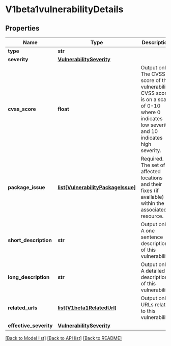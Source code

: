 # V1beta1vulnerabilityDetails

## Properties
Name | Type | Description | Notes
------------ | ------------- | ------------- | -------------
**type** | **str** |  | [optional] 
**severity** | [**VulnerabilitySeverity**](VulnerabilitySeverity.md) |  | [optional] 
**cvss_score** | **float** | Output only. The CVSS score of this vulnerability. CVSS score is on a scale of 0-10 where 0 indicates low severity and 10 indicates high severity. | [optional] 
**package_issue** | [**list[VulnerabilityPackageIssue]**](VulnerabilityPackageIssue.md) | Required. The set of affected locations and their fixes (if available) within the associated resource. | [optional] 
**short_description** | **str** | Output only. A one sentence description of this vulnerability. | [optional] 
**long_description** | **str** | Output only. A detailed description of this vulnerability. | [optional] 
**related_urls** | [**list[V1beta1RelatedUrl]**](V1beta1RelatedUrl.md) | Output only. URLs related to this vulnerability. | [optional] 
**effective_severity** | [**VulnerabilitySeverity**](VulnerabilitySeverity.md) |  | [optional] 

[[Back to Model list]](../README.md#documentation-for-models) [[Back to API list]](../README.md#documentation-for-api-endpoints) [[Back to README]](../README.md)

